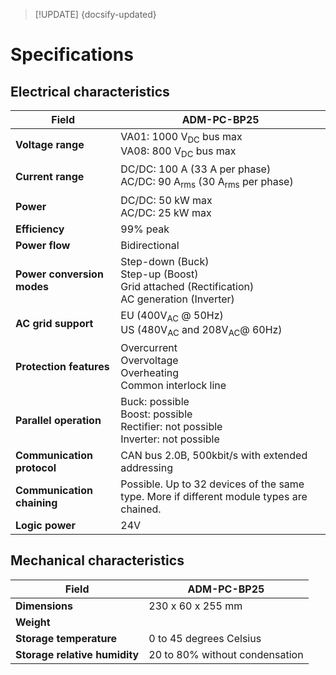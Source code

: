 > [!UPDATE] {docsify-updated}

# Specifications


## Electrical characteristics

<div class="compact-table">

|Field|ADM-PC-BP25|
|-----|-----------|
|**Voltage range**|VA01: 1000 V<sub>DC</sub> bus max <br /> VA08: 800 V<sub>DC</sub> bus max |
|**Current range**|DC/DC: 100 A (33 A per phase)  <br /> AC/DC: 90 A<sub>rms</sub> (30 A<sub>rms</sub> per phase)|
|**Power**|DC/DC: 50 kW max  <br /> AC/DC: 25 kW max|
|**Efficiency**|99% peak|
|**Power flow**|Bidirectional|
|**Power conversion modes**|Step-down (Buck)<br />Step-up (Boost)<br />Grid attached (Rectification) <br /> AC generation (Inverter) <br />|
|**AC grid support**|EU (400V<sub>AC</sub> @ 50Hz) <br /> US (480V<sub>AC</sub> and 208V<sub>AC</sub>@ 60Hz)|
|**Protection features**|Overcurrent<br />Overvoltage<br />Overheating <br /> Common interlock line|
|**Parallel operation**|Buck: possible<br />Boost: possible<br />Rectifier: not possible<br />Inverter: not possible|
|**Communication protocol**|CAN bus 2.0B, 500kbit/s with extended addressing|
|**Communication chaining**|Possible. Up to 32 devices of the same type. More if different module types are chained.|
|**Logic power**| 24V |


</div>

## Mechanical characteristics

<div class="compact-table">

|Field|ADM-PC-BP25|
|-----|-----------|
|**Dimensions**| 230 x 60 x 255 mm |
|**Weight**|  |
|**Storage temperature**| 0 to 45 degrees Celsius |
|**Storage relative humidity**| 20 to 80% without condensation|

</div>